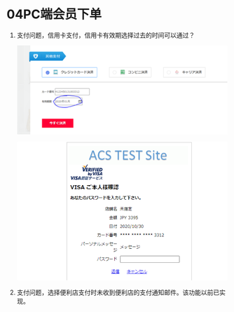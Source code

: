 # 04PC端会员下单

1. 支付问题，信用卡支付，信用卡有效期选择过去的时间可以通过？

   ![20201030144816](https://raw.githubusercontent.com/a1609jk/Typora-Picgo/master/imgs/20201030144816.png)

   ![20201030144836](https://raw.githubusercontent.com/a1609jk/Typora-Picgo/master/imgs/20201030144836.png)

2. 支付问题，选择便利店支付时未收到便利店的支付通知邮件。该功能以前已实现。

